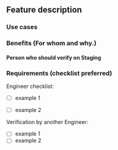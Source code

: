 ## Feature description

### Use cases


### Benefits (For whom and why.)


#### Person who should verify on Staging



### Requirements (checklist preferred)
Engineer checklist:
- [ ] example 1
- [ ] example 2


Verification by another Engineer:
- [ ] example 1
- [ ] example 2
